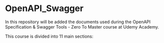 # OpenAPI_Swagger
In this repository will be added the documents used during the OpenAPI Specification & Swagger Tools - Zero To Master course at Udemy Academy.

This course is divided into 11 main sections:
